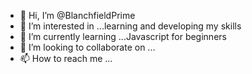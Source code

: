 - 👋 Hi, I’m @BlanchfieldPrime
- 👀 I’m interested in ...learning and developing my skills
- 🌱 I’m currently learning ...Javascript for beginners 
- 💞️ I’m looking to collaborate on ...
- 📫 How to reach me ...

<!---
BlanchfieldPrime/BlanchfieldPrime is a ✨ special ✨ repository because its `README.md` (this file) appears on your GitHub profile.
You can click the Preview link to take a look at your changes.
--->
